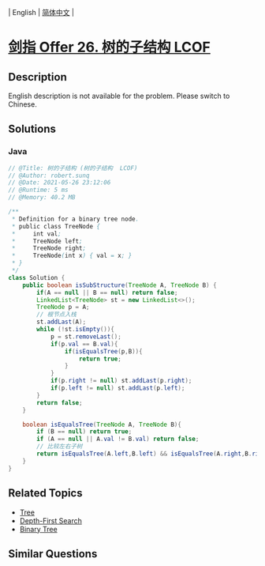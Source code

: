 
| English | [简体中文](README.md) |

# [剑指 Offer 26. 树的子结构  LCOF](https://leetcode.cn//problems/shu-de-zi-jie-gou-lcof/)

## Description

English description is not available for the problem. Please switch to Chinese.

## Solutions


### Java

```Java
// @Title: 树的子结构 (树的子结构  LCOF)
// @Author: robert.sunq
// @Date: 2021-05-26 23:12:06
// @Runtime: 5 ms
// @Memory: 40.2 MB

/**
 * Definition for a binary tree node.
 * public class TreeNode {
 *     int val;
 *     TreeNode left;
 *     TreeNode right;
 *     TreeNode(int x) { val = x; }
 * }
 */
class Solution {
    public boolean isSubStructure(TreeNode A, TreeNode B) {
        if(A == null || B == null) return false;
        LinkedList<TreeNode> st = new LinkedList<>();
        TreeNode p = A;
        // 根节点入栈
        st.addLast(A);
        while (!st.isEmpty()){
            p = st.removeLast();
            if(p.val == B.val){
                if(isEqualsTree(p,B)){
                    return true;
                }
            }
            if(p.right != null) st.addLast(p.right);
            if(p.left != null) st.addLast(p.left);
        }
        return false;
    }

    boolean isEqualsTree(TreeNode A, TreeNode B){
        if (B == null) return true;
        if (A == null || A.val != B.val) return false;
        // 比较左右子树
        return isEqualsTree(A.left,B.left) && isEqualsTree(A.right,B.right);
    }
}
```



## Related Topics

- [Tree](https://leetcode.cn//tag/tree)
- [Depth-First Search](https://leetcode.cn//tag/depth-first-search)
- [Binary Tree](https://leetcode.cn//tag/binary-tree)

## Similar Questions


